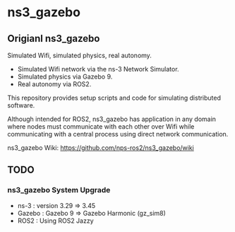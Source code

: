 # ns3_gazebo

## Origianl ns3_gazebo

Simulated Wifi, simulated physics, real autonomy.

* Simulated Wifi network via the ns-3 Network Simulator.
* Simulated physics via Gazebo 9.
* Real autonomy via ROS2.

This repository provides setup scripts and code for simulating distributed software.

Although intended for ROS2, ns3_gazebo has application in any domain where nodes must communicate with each other over Wifi while communicating with a central process using direct network communication.

ns3_gazebo Wiki: https://github.com/nps-ros2/ns3_gazebo/wiki

## TODO

### ns3_gazebo System Upgrade

* ns-3 : version 3.29 => 3.45
* Gazebo : Gazebo 9 => Gazebo Harmonic (gz_sim8)
* ROS2 : Using ROS2 Jazzy